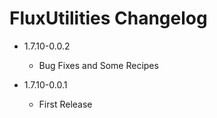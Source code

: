 # FluxUtilities Changelog  

- 1.7.10-0.0.2
	* Bug Fixes and Some Recipes  

- 1.7.10-0.0.1  
	* First Release  